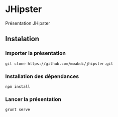 # JHipster
Présentation JHipster

## Instalation
### Importer la présentation
```
git clone https://github.com/moabdi/jhipster.git
```

### Installation des dépendances  
```
npm install
```

### Lancer la présentation

```
grunt serve
```

